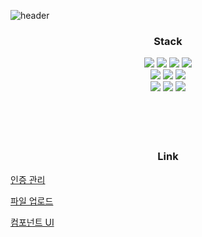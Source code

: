 ![header](https://capsule-render.vercel.app/api?type=waving&color=7F899C&fontColor=ffffff&height=200&section=header&text=디스코드%20클론코딩&fontSize=30&animation=fadeIn)

<div align="center">
  <h3>Stack</h3>
</div>
<div align="center">
  <img src="https://img.shields.io/badge/VSCode-007ACC?style=flat&logo=visualstudiocode&logoColor=white">
  <img src="https://img.shields.io/badge/Next.js-000000?style=flat&logo=next.js&logoColor=white">
  <img src="https://img.shields.io/badge/Prisma-2D3748?style=flat&logo=prisma&logoColor=white">
  <img src="https://img.shields.io/badge/Zustand-CD792C?style=flat&logo=zustand&logoColor=white">
  <br/>
  <img src="https://img.shields.io/badge/TypeScript-3178C6?style=flat&logo=typescript&logoColor=white">
  <img src="https://img.shields.io/badge/Axios-5A29E4?style=flat&logo=axios&logoColor=white">
  <img src="https://img.shields.io/badge/React Hook Form-EC5990?style=flat&logo=reacthookform&logoColor=white">
  <br/>
  <img src="https://img.shields.io/badge/Zod-3E67B1?style=flat&logo=zod&logoColor=white">
  <img src="https://img.shields.io/badge/Tailwind CSS-06B6D4?style=flat&logo=tailwindcss&logoColor=white">
  <img src="https://img.shields.io/badge/PlanetScale-000000?style=flat&logo=PlanetScale&logoColor=white">
</div>
<br/>
<br/>
<br/>
<br/>
<div align="center">
  <h3>Link</h3>
</div>

[인증 관리](https://clerk.com/)

[파일 업로드](https://uploadthing.com/)

[컴포넌트 UI](https://uploadthing.com/)
